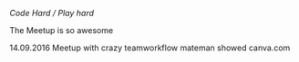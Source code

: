 *Code Hard / Play hard*

The Meetup is so awesome

14.09.2016
Meetup with crazy teamworkflow
mateman showed canva.com